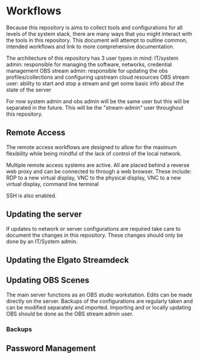 # Workflows

Because this repository is aims to collect tools and configurations for all levels of the system stack, there are many ways that you might interact with the tools in this repository.
This document will attempt to outline common, intended workflows and link to more comprehensive documentation.

The architecture of this repository has 3 user types in mind:
IT/system admin: responsible for managing the software, networks, credential management
OBS stream admin: responsible for updating the obs profiles/collections and configuring upstream cloud resources
OBS stream user: ability to start and stop a stream and get some basic info about the state of the server

For now system admin and obs admin will be the same user but this will be separated in the future. This will be the "stream-admin" user throughout this repository.

## Remote Access

The remote access workflows are designed to allow for the maximum flexibility while being mindful of the lack of control of the local network.

Multiple remote access systems are active. All are placed behind a reverse web proxy and can be connected to through a web browser. These include:
RDP to a new virtual display, VNC to the physical display, VNC to a new virtual display, command line terminal

SSH is also enabled.

## Updating the server

If updates to network or server configurations are required take care to document the changes in this repository. These changes should only be done by an IT/System admin.

## Updating the Elgato Streamdeck

## Updating OBS Scenes

The main server functions as an OBS studio workstation. Edits can be made directly on the server. Backups of the configurations are regularly taken and can be modified separately and imported. Importing and or locally updating OBS should be done as the OBS stream admin user.

### Backups

## Password Management

